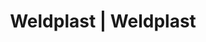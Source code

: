---
Link: "file:/Users/vinayakpatel/Downloads/www.weldplast.cz/eshop_products_compare/add/eshop-products-variant83"
product_name: "null"
product_id: "null"
title: "Weldplast | Weldplast"
product_desc: ""
product_specs: ""
product_downloads: ""
href: ""
accessories: ""
similar_products: ""
---